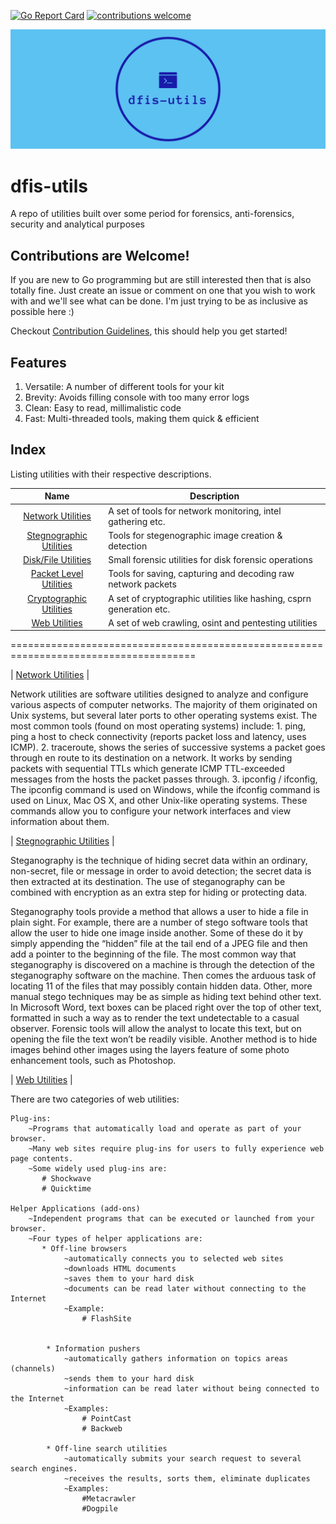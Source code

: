 [![Go Report Card](https://goreportcard.com/badge/github.com/gaurav-gogia/dfis-utils)](https://goreportcard.com/report/github.com/gaurav-gogia/dfis-utils)  [![contributions welcome](https://img.shields.io/badge/contributions-welcome-brightgreen.svg?style=flat)](https://github.com/gaurav-gogia/dfis-utils/issues)

[![Banner](./facebook_cover_photo_2.png)](./facebook_cover_photo_2.png)

# dfis-utils
A repo of utilities built over some period for forensics, anti-forensics, security and analytical purposes 

## Contributions are Welcome!
If you are new to Go programming but are still interested then that is also totally fine. Just create an issue or comment on one that you wish to work with and we'll see what can be done. I'm just trying to be as inclusive as possible here :)

Checkout [Contribution Guidelines](https://github.com/gaurav-gogia/dfis-utils/blob/master/CONTRIBUTING.md), this should help you get started!

## Features
1. Versatile: A number of different tools for your kit
2. Brevity: Avoids filling console with too many error logs
3. Clean: Easy to read, millimalistic code
4. Fast: Multi-threaded tools, making them quick & efficient

## Index
Listing utilities with their respective descriptions.

| Name | Description| 
| :--: | ------ |
| [Network Utilities](./net-utils) | A set of tools for network monitoring, intel gathering etc. |
| [Stegnographic Utilities](./stego-utils) | Tools for stegenographic image creation & detection |
| [Disk/File Utilities](./file-utils) | Small forensic utilities for disk forensic operations |
| [Packet Level Utilities](./packet-utils) | Tools for saving, capturing and decoding raw network packets |
| [Cryptographic Utilities](./crypto-utils) | A set of cryptographic utilities like hashing, csprn generation etc. |
| [Web Utilities](./web-utils) | A set of web crawling, osint and pentesting utilities |

======================================================================================

| [Network Utilities](./net-utils) |

Network utilities are software utilities designed to analyze and configure various aspects of computer networks. The majority of them originated on Unix systems, but several later ports to other operating systems exist.
The most common tools (found on most operating systems) include: 
    1. ping, ping a host to check connectivity (reports packet loss and latency, uses ICMP).     2. traceroute, shows the series of successive systems a packet goes through en route to its                  destination on a network. It works by sending packets with sequential TTLs                    which generate ICMP TTL-exceeded messages from the hosts the packet passes                    through.
    3. ipconfig / ifconfig, The ipconfig command is used on Windows, while the ifconfig command                           is used on Linux, Mac OS X, and other Unix-like operating systems.                            These commands allow you to configure your network interfaces and                             view information about them.

| [Stegnographic Utilities](./stego-utils) |

Steganography is the technique of hiding secret data within an ordinary, non-secret, file or message in order to avoid detection; the secret data is then extracted at its destination. The use of steganography can be combined with encryption as an extra step for hiding or protecting data.

Steganography tools provide a method that allows a user to hide a file in plain sight. For example, there are a number of stego software tools that allow the user to hide one image inside another. Some of these do it by simply appending the “hidden” file at the tail end of a JPEG file and then add a pointer to the beginning of the file. The most common way that steganography is discovered on a machine is through the detection of the steganography software on the machine. Then comes the arduous task of locating 11 of the files that may possibly contain hidden data. Other, more manual stego techniques may be as simple as hiding text behind other text. In Microsoft Word, text boxes can be placed right over the top of other text, formatted in such a way as to render the text undetectable to a casual observer. Forensic tools will allow the analyst to locate this text, but on opening the file the text won’t be readily visible. Another method is to hide images behind other images using the layers feature of some photo enhancement tools, such as Photoshop.

| [Web Utilities](./web-utils) |

There are two categories of web utilities:

    Plug-ins:
        ~Programs that automatically load and operate as part of your browser.
        ~Many web sites require plug-ins for users to fully experience web page contents.
        ~Some widely used plug-ins are:
           # Shockwave
           # Quicktime
     
    Helper Applications (add-ons)
        ~Independent programs that can be executed or launched from your browser.
        ~Four types of helper applications are:
           * Off-line browsers
                ~automatically connects you to selected web sites
                ~downloads HTML documents
                ~saves them to your hard disk
                ~documents can be read later without connecting to the Internet
                ~Example:
                    # FlashSite
  

            * Information pushers
                ~automatically gathers information on topics areas (channels)
                ~sends them to your hard disk
                ~information can be read later without being connected to the Internet
                ~Examples:
                    # PointCast
                    # Backweb
  
            * Off-line search utilities
                ~automatically submits your search request to several search engines.
                ~receives the results, sorts them, eliminate duplicates
                ~Examples:
                    #Metacrawler
                    #Dogpile



